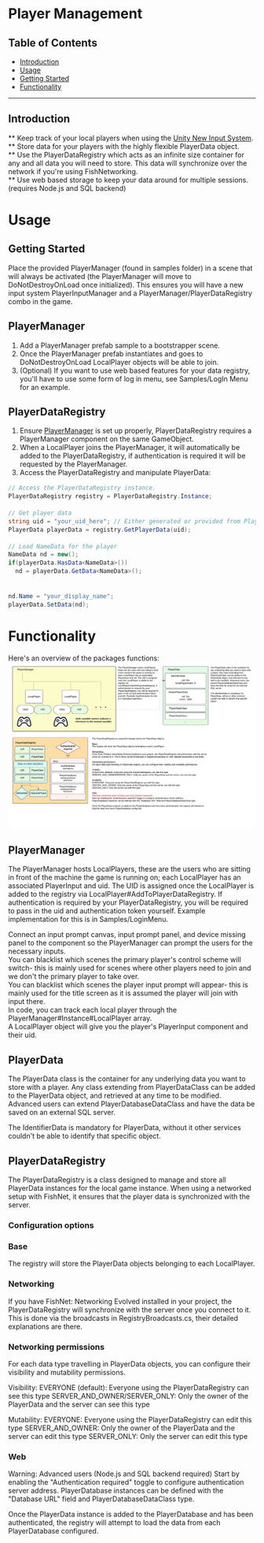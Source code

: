 # Player Management

## Table of Contents
- [Introduction](#introduction)
- [Usage](#usage)
- [Getting Started](#getting-started)
- [Functionality](#functionality)

---

## Introduction
** Keep track of your local players when using the [Unity New Input System](https://docs.unity3d.com/Packages/com.unity.inputsystem@1.11/manual/index.html).<br>
** Store data for your players with the highly flexible PlayerData object.<br>
** Use the PlayerDataRegistry which acts as an infinite size container for any and all data you will 
need to store. This data will synchronize over the network if you're using FishNetworking.<br>
** Use web based storage to keep your data around for multiple sessions. (requires Node.js and SQL backend)<br>

# Usage

## Getting Started
Place the provided PlayerManager (found in samples folder) in a scene that will always be activated
(the PlayerManager will move to DoNotDestroyOnLoad once initialized). This ensures you will have
a new input system PlayerInputManager and a PlayerManager/PlayerDataRegistry combo in the game.

## PlayerManager
  1. Add a PlayerManager prefab sample to a bootstrapper scene.
  2. Once the PlayerManager prefab instantiates and goes to DoNotDestroyOnLoad LocalPlayer objects
  will be able to join.
  3. (Optional) If you want to use web based features for your data registry, you'll have to use
  some form of log in menu, see Samples/LogIn Menu for an example.
  
## PlayerDataRegistry
  1. Ensure [PlayerManager](#playermanager) is set up properly, PlayerDataRegistry requires a
  PlayerManager component on the same GameObject.
  2. When a LocalPlayer joins the PlayerManager, it will automatically be added to the
  PlayerDataRegistry, if authentication is required it will be requested by the PlayerManager.
  3. Access the PlayerDataRegistry and manipulate PlayerData:

  ```c#
  // Access the PlayerDataRegistry instance.
  PlayerDataRegistry registry = PlayerDataRegistry.Instance;

  // Get player data
  string uid = "your_uid_here"; // Either generated or provided from PlayerAuthenticator login result
  PlayerData playerData = registry.GetPlayerData(uid);

  // Load NameData for the player
  NameData nd = new();
  if(playerData.HasData<NameData>())
    nd = playerData.GetData<NameData>();


  nd.Name = "your_display_name";
  playerData.SetData(nd);
  ```

# Functionality
Here's an overview of the packages functions:
![Package function chart](./package_diagram.png)

## PlayerManager
The PlayerManager hosts LocalPlayers, these are the users who are sitting in front of the machine 
the game is running on; each LocalPlayer has an associated PlayerInput and uid. The UID is assigned 
once the LocalPlayer is added to the registry via LocalPlayer#AddToPlayerDataRegistry. If 
authentication is required by your PlayerDataRegistry, you will be required to pass in the uid and 
authentication token yourself. Example implementation for this is in Samples/LoginMenu.

Connect an input prompt canvas, input prompt panel, and device missing panel to the component so
the PlayerManager can prompt the users for the necessary inputs.<br>
You can blacklist which scenes the primary player's control scheme will switch- this is mainly used
for scenes where other players need to join and we don't the primary player to take over.<br>
You can blacklist which scenes the player input prompt will appear- this is mainly used for the
title screen as it is assumed the player will join with input there.<br>
In code, you can track each local player through the PlayerManager#Instance#LocalPlayer array.<br>
A LocalPlayer object will give you the player's PlayerInput component and their uid.

## PlayerData
The PlayerData class is the container for any underlying data you want to store with a player. Any 
class extending from PlayerDataClass can be added to the PlayerData object, and retrieved at any 
time to be modified. Advanced users can extend PlayerDatabaseDataClass and have the data be saved 
on an external SQL server.<br>

The IdentifierData is mandatory for PlayerData, without it other services couldn't be able to 
identify that specific object.

## PlayerDataRegistry
The PlayerDataRegistry is a class designed to manage and store all PlayerData instances for the 
  local game instance. When using a networked setup with FishNet, it ensures that the player data 
  is synchronized with the server.<br>

### Configuration options
### Base
The registry will store the PlayerData objects belonging to each LocalPlayer.

### Networking
If you have FishNet: Networking Evolved installed in your project, the PlayerDataRegistry will synchronize with the server once you connect to it. This is done via the broadcasts in RegistryBroadcasts.cs, their detailed explanations are there.

### Networking permissions 
For each data type travelling in PlayerData objects, you can configure their visibility and mutability permissions.

Visibility:
EVERYONE (default): Everyone using the PlayerDataRegistry can see this type
SERVER_AND_OWNER/SERVER_ONLY: Only the owner of the PlayerData and the server can see this type

Mutability:
EVERYONE: Everyone using the PlayerDataRegistry can edit this type
SERVER_AND_OWNER: Only the owner of the PlayerData and the server can edit this type
SERVER_ONLY: Only the server can edit this type 

### Web
Warning: Advanced users (Node.js and SQL backend required)
Start by enabling the "Authentication required" toggle to configure authentication server address.
PlayerDatabase instances can be defined with the "Database URL" field and PlayerDatabaseDataClass type.

Once the PlayerData instance is added to the PlayerDatabase and has been authenticated, the registry will attempt to load the data from each PlayerDatabase configured.